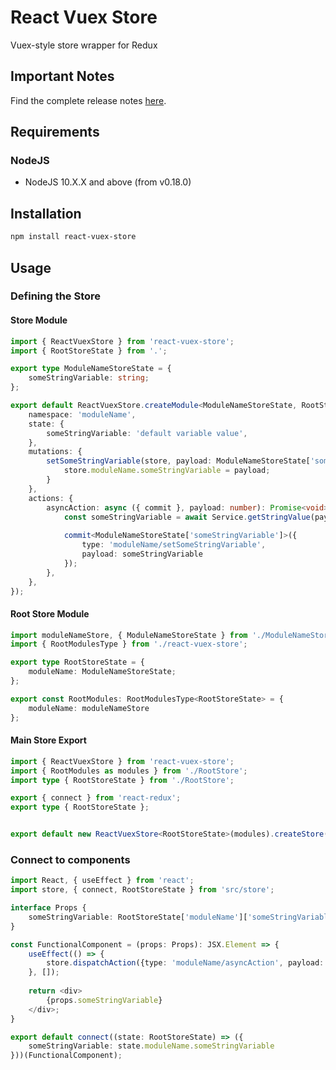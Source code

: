 # React Vuex Store

Vuex-style store wrapper for Redux

## Important Notes

Find the complete release notes [here](CHANGELOG.md).

## Requirements

### NodeJS

- NodeJS 10.X.X and above (from v0.18.0)

## Installation

```bash
npm install react-vuex-store
```

## Usage

### Defining the Store
#### Store Module

```ts
import { ReactVuexStore } from 'react-vuex-store';
import { RootStoreState } from '.';

export type ModuleNameStoreState = {
    someStringVariable: string;
};

export default ReactVuexStore.createModule<ModuleNameStoreState, RootStoreState>({
    namespace: 'moduleName',
    state: {
        someStringVariable: 'default variable value',
    },
    mutations: {
        setSomeStringVariable(store, payload: ModuleNameStoreState['someStringVariable']) {
            store.moduleName.someStringVariable = payload;
        }
    },
    actions: {
        asyncAction: async ({ commit }, payload: number): Promise<void> => {
            const someStringVariable = await Service.getStringValue(payload);
    
            commit<ModuleNameStoreState['someStringVariable']>({
                type: 'moduleName/setSomeStringVariable', 
                payload: someStringVariable
            });
        },
    },
});
```

#### Root Store Module

```ts
import moduleNameStore, { ModuleNameStoreState } from './ModuleNameStore';
import { RootModulesType } from './react-vuex-store';

export type RootStoreState = {
    moduleName: ModuleNameStoreState;
};

export const RootModules: RootModulesType<RootStoreState> = {
    moduleName: moduleNameStore
};
```

#### Main Store Export

```ts
import { ReactVuexStore } from 'react-vuex-store';
import { RootModules as modules } from './RootStore';
import type { RootStoreState } from './RootStore';

export { connect } from 'react-redux';
export type { RootStoreState };


export default new ReactVuexStore<RootStoreState>(modules).createStore();
```


### Connect to components

```ts
import React, { useEffect } from 'react';
import store, { connect, RootStoreState } from 'src/store';

interface Props {
    someStringVariable: RootStoreState['moduleName']['someStringVariable'];
}

const FunctionalComponent = (props: Props): JSX.Element => {
    useEffect(() => { 
        store.dispatchAction({type: 'moduleName/asyncAction', payload: 1})
    }, []);
    
    return <div>
        {props.someStringVariable}
    </div>;
}

export default connect((state: RootStoreState) => ({
    someStringVariable: state.moduleName.someStringVariable
}))(FunctionalComponent);
```
